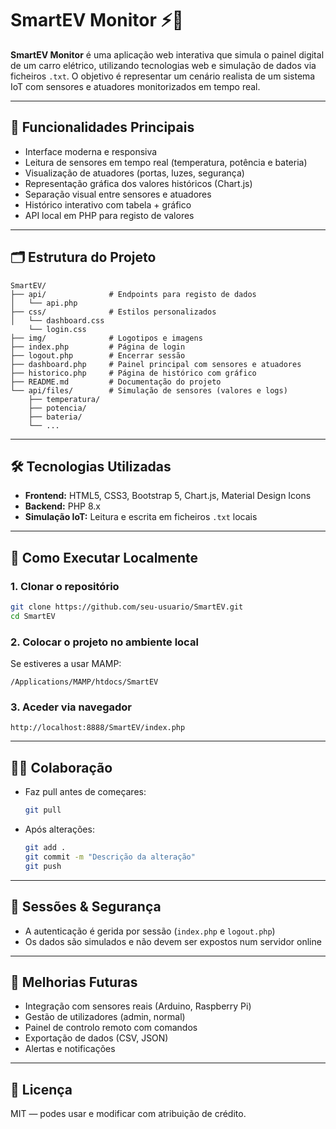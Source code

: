# SmartEV Monitor ⚡🚗

**SmartEV Monitor** é uma aplicação web interativa que simula o painel digital de um carro elétrico, utilizando tecnologias web e simulação de dados via ficheiros `.txt`. O objetivo é representar um cenário realista de um sistema IoT com sensores e atuadores monitorizados em tempo real.

---

## 🧩 Funcionalidades Principais

- Interface moderna e responsiva 
- Leitura de sensores em tempo real (temperatura, potência e bateria)
- Visualização de atuadores (portas, luzes, segurança)
- Representação gráfica dos valores históricos (Chart.js)
- Separação visual entre sensores e atuadores
- Histórico interativo com tabela + gráfico
- API local em PHP para registo de valores

---

## 🗂️ Estrutura do Projeto

```
SmartEV/
├── api/              # Endpoints para registo de dados
│   └── api.php
├── css/              # Estilos personalizados
│   └── dashboard.css
    └── login.css
├── img/              # Logotipos e imagens
├── index.php         # Página de login
├── logout.php        # Encerrar sessão
├── dashboard.php     # Painel principal com sensores e atuadores
├── historico.php     # Página de histórico com gráfico
├── README.md         # Documentação do projeto
└── api/files/        # Simulação de sensores (valores e logs)
    ├── temperatura/
    ├── potencia/
    ├── bateria/
    └── ...
```

---

## 🛠️ Tecnologias Utilizadas

- **Frontend:** HTML5, CSS3, Bootstrap 5, Chart.js, Material Design Icons
- **Backend:** PHP 8.x
- **Simulação IoT:** Leitura e escrita em ficheiros `.txt` locais

---

## 🚀 Como Executar Localmente

### 1. Clonar o repositório
```bash
git clone https://github.com/seu-usuario/SmartEV.git
cd SmartEV
```

### 2. Colocar o projeto no ambiente local
Se estiveres a usar MAMP:
```
/Applications/MAMP/htdocs/SmartEV
```

### 3. Aceder via navegador
```
http://localhost:8888/SmartEV/index.php
```

---

## 👨‍💻 Colaboração

- Faz pull antes de começares:
  ```bash
  git pull
  ```
- Após alterações:
  ```bash
  git add .
  git commit -m "Descrição da alteração"
  git push
  ```

---

## 🔐 Sessões & Segurança

- A autenticação é gerida por sessão (`index.php` e `logout.php`)
- Os dados são simulados e não devem ser expostos num servidor online

---

## 🔮 Melhorias Futuras

- Integração com sensores reais (Arduino, Raspberry Pi)
- Gestão de utilizadores (admin, normal)
- Painel de controlo remoto com comandos
- Exportação de dados (CSV, JSON)
- Alertas e notificações

---

## 📝 Licença

MIT — podes usar e modificar com atribuição de crédito.
